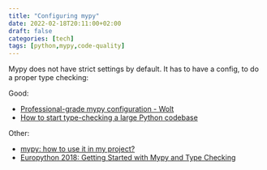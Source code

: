 ```yaml
---
title: "Configuring mypy"
date: 2022-02-18T20:11:00+02:00
draft: false
categories: [tech]
tags: [python,mypy,code-quality]
---
```



Mypy does not have strict settings by default. It has to have a config, to do a proper type checking:

Good:

- [Professional-grade mypy configuration - Wolt](https://blog.wolt.com/engineering/2021/09/30/professional-grade-mypy-configuration/)
- [How to start type-checking a large Python codebase](https://quantlane.com/blog/type-checking-large-codebase/)

Other:
- [mypy: how to use it in my project?](https://breadcrumbscollector.tech/mypy-how-to-use-it-in-my-project/)
- [Europython 2018: Getting Started with Mypy and Type Checking](https://av.tib.eu/media/44935)
